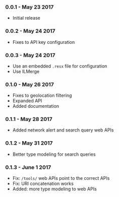 ### 0.0.1 - May 23 2017
* Initial release

### 0.0.2 - May 24 2017

* Fixes to API key configuration

### 0.0.3 - May 24 2017

* Use an embedded `.resx` file for configuration
* Use ILMerge

### 0.1.0 - May 26 2017

* Fixes to geolocation filtering
* Expanded API
* Added documentation

### 0.1.1 - May 28 2017

* Added network alert and search query web APIs

### 0.1.2 - May 31 2017

* Better type modeling for search queries

### 0.1.3 - June 1 2017
* Fix: `/tools/` web APIs point to the correct APIs
* Fix: URI concatenation works
* Added: more type modeling to web APIs